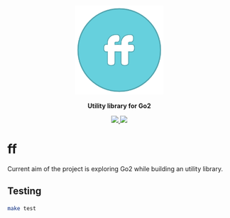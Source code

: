 <p align="center">
  <img height="200px" src="assets/logo.png">
</p>
<p align="center">
       <b>Utility library for Go2</b>
</p>

<p align="center">
  <a href="https://github.com/cyucelen/marker/actions/workflows/go.yml">
    <img src="https://img.shields.io/github/workflow/status/cyucelen/marker/Go" />
  </a>
  <a href="https://github.com/retrogen/ff/blob/master/LICENSE">
    <img src="https://img.shields.io/github/license/cyucelen/marker.svg">
  </a>
</p>

# ff

Current aim of the project is exploring Go2 while building an utility library.

## Testing

```sh
make test
```
